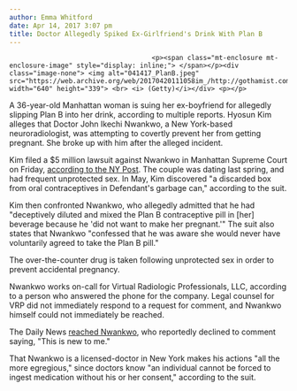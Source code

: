 ```yaml
---
author: Emma Whitford
date: Apr 14, 2017 3:07 pm
title: Doctor Allegedly Spiked Ex-Girlfriend's Drink With Plan B
---
```


	
										<p><span class="mt-enclosure mt-enclosure-image" style="display: inline;"> </span></p><div class="image-none"> <img alt="041417_PlanB.jpeg" src="https://web.archive.org/web/20170420111058im_/http://gothamist.com/attachments/nyc_ewhitford/041417_PlanB.jpeg" width="640" height="339"> <br> <i> (Getty)</i></div> <p></p>

<p>A 36-year-old Manhattan woman is suing her ex-boyfriend for allegedly slipping Plan B into her drink, according to multiple reports. Hyosun Kim alleges that Doctor John Ikechi Nwankwo, a New York-based neuroradiologist, was attempting to covertly prevent her from getting pregnant. She broke up with him after the alleged incident.  </p>

<p>Kim filed a $5 million lawsuit against Nwankwo in Manhattan Supreme Court on Friday, <a href="https://web.archive.org/web/20170420111058/http://nypost.com/2017/04/14/doctor-accused-of-slipping-plan-b-in-girlfriends-drinks/">according to the NY Post</a>. The couple was dating last spring, and had frequent unprotected sex. In May, Kim discovered &quot;a discarded box from oral contraceptives in Defendant&apos;s garbage can,&quot; according to the suit. </p>

<p>Kim then confronted Nwankwo, who allegedly admitted that he had &quot;deceptively diluted and mixed the Plan B contraceptive pill in [her] beverage because he &apos;did not want to make her pregnant.&apos;&quot; The suit also states that Nwankwo &quot;confessed that he was aware she would never have voluntarily agreed to take the Plan B pill.&quot; </p>

<p>The over-the-counter drug is taken following unprotected sex in order to prevent accidental pregnancy. </p>

<p>Nwankwo works on-call for Virtual Radiologic Professionals, LLC, according to a person who answered the phone for the company. Legal counsel for VRP did not immediately respond to a request for comment, and Nwankwo himself could not immediately be reached. </p>

<p>The Daily News <a href="https://web.archive.org/web/20170420111058/http://www.nydailynews.com/new-york/woman-doctor-slipped-plan-b-drink-sex-suit-article-1.3055509?utm_content=bufferb721c&amp;utm_medium=social&amp;utm_source=twitter.com&amp;utm_campaign=NYDailyNewsTw">reached Nwankwo</a>, who reportedly declined to comment saying, &quot;This is new to me.&quot; </p>

<p>That Nwankwo is a licensed-doctor in New York makes his actions &quot;all the more egregious,&quot; since doctors know &quot;an individual cannot be forced to ingest medication without his or her consent,&quot; according to the suit. </p>					
										
									
				